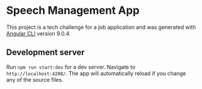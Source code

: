 # Speech Management App

This project is a tech challenge for a job application and was generated
with [Angular CLI](https://github.com/angular/angular-cli) version 9.0.4.

## Development server

Run `npm run start:dev` for a dev server. Navigate to `http://localhost:4200/`. The app will automatically reload if
you change any of the source files.

